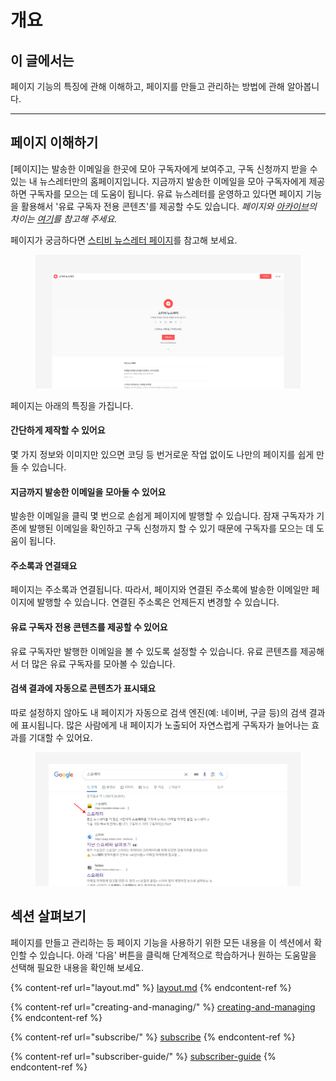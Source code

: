 # 개요

## 이 글에서는 <a href="#h_01hesswj79ztnphmhwgs31j045" id="h_01hesswj79ztnphmhwgs31j045"></a>

페이지 기능의 특징에 관해 이해하고, 페이지를 만들고 관리하는 방법에 관해 알아봅니다.

***

## 페이지 이해하기 <a href="#h_8c34c4f750" id="h_8c34c4f750"></a>

\[페이지]는 발송한 이메일을 한곳에 모아 구독자에게 보여주고, 구독 신청까지 받을 수 있는 내 뉴스레터만의 홈페이지입니다. 지금까지 발송한 이메일을 모아 구독자에게 제공하면 구독자를 모으는 데 도움이 됩니다. 유료 뉴스레터를 운영하고 있다면 페이지 기능을 활용해서 '유료 구독자 전용 콘텐츠'를 제공할 수도  있습니다. _페이지와_ [_아카이브_](https://help.stibee.com/hc/ko/articles/4756482526223)_의 차이는_ [_여기_](https://help.stibee.com/hc/ko/articles/4717285577871)_를 참고해 주세요._

페이지가 궁금하다면 [스티비 뉴스레터 페이지](https://newsletter.stibee.com)를 참고해 보세요.

<figure><img src="../.gitbook/assets/페이지.png" alt=""><figcaption></figcaption></figure>

페이지는 아래의 특징을 가집니다.

#### 간단하게 제작할 수 있어요

몇 가지 정보와 이미지만 있으면 코딩 등 번거로운 작업 없이도 나만의 페이지를 쉽게 만들 수 있습니다.

#### 지금까지 발송한 이메일을 모아둘 수 있어요 <a href="#h_a2b1c602e0" id="h_a2b1c602e0"></a>

발송한 이메일을 클릭 몇 번으로 손쉽게 페이지에 발행할 수 있습니다. 잠재 구독자가 기존에 발행된 이메일을 확인하고 구독 신청까지 할 수 있기 때문에 구독자를 모으는 데 도움이 됩니다.&#x20;

#### 주소록과 연결돼요

페이지는 주소록과 연결됩니다. 따라서, 페이지와 연결된 주소록에 발송한 이메일만 페이지에 발행할 수 있습니다. 연결된 주소록은 언제든지 변경할 수 있습니다.

#### 유료 구독자 전용 콘텐츠를 제공할 수 있어요 <a href="#h_76eea89617" id="h_76eea89617"></a>

유료 구독자만 발행한 이메일을 볼 수 있도록 설정할 수 있습니다. 유료 콘텐츠를 제공해서 더 많은 유료 구독자를 모아볼 수 있습니다.

#### 검색 결과에 자동으로 콘텐츠가 표시돼요 <a href="#id-01hf3maxqxmtmp3k0ncy8ch3k7" id="id-01hf3maxqxmtmp3k0ncy8ch3k7"></a>

따로 설정하지 않아도 내 페이지가 자동으로 검색 엔진(예: 네이버, 구글 등)의 검색 결과에 표시됩니다. 많은 사람에게 내 페이지가 노출되어 자연스럽게 구독자가 늘어나는 효과를 기대할 수 있어요.

<figure><img src="../.gitbook/assets/5 (10).png" alt=""><figcaption></figcaption></figure>



## 섹션 살펴보기

페이지를 만들고 관리하는 등 페이지 기능을 사용하기 위한 모든 내용을 이 섹션에서 확인할 수 있습니다. 아래 '다음' 버튼을 클릭해 단계적으로 학습하거나 원하는 도움말을 선택해 필요한 내용을 확인해 보세요.

{% content-ref url="layout.md" %}
[layout.md](layout.md)
{% endcontent-ref %}

{% content-ref url="creating-and-managing/" %}
[creating-and-managing](creating-and-managing/)
{% endcontent-ref %}

{% content-ref url="subscribe/" %}
[subscribe](subscribe/)
{% endcontent-ref %}

{% content-ref url="subscriber-guide/" %}
[subscriber-guide](subscriber-guide/)
{% endcontent-ref %}
